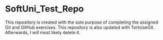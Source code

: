 # SoftUni_Test_Repo
This repository is created with the sole purpose of completing the assigned Git and GitHub exercises.
This repository is also updated with TortoiseGit.
Afterwards, I will most likely delete it.
